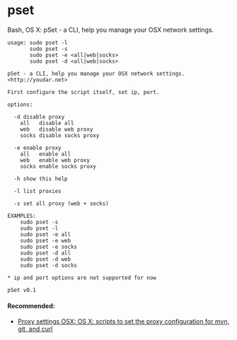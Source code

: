 # pset
Bash, OS X: pSet - a CLI, help you manage your OSX network settings.

```
usage: sudo pset -l
       sudo pset -s
       sudo pset -e <all|web|socks>
       sudo pset -d <all|web|socks>

pSet - a CLI, help you manage your OSX network settings. <http://youdar.net>

First configure the script itself, set ip, port.

options:

  -d disable proxy
    all   disable all
    web   disable web proxy
    socks disable socks proxy

  -e enable proxy
    all   enable all
    web   enable web proxy
    socks enable socks proxy

  -h show this help

  -l list proxies
  
  -s set all proxy (web + socks)

EXAMPLES:
    sudo pset -s
    sudo pset -l
    sudo pset -e all
    sudo pset -e web
    sudo pset -e socks
    sudo pset -d all
    sudo pset -d web
    sudo pset -d socks

* ip and port options are not supported for now

pSet v0.1
```

#### Recommended:

- [Proxy settings OSX: OS X: scripts to set the proxy configuration for mvn, git, and curl](https://github.com/kontrafiktion/proxy-settings-osx)
